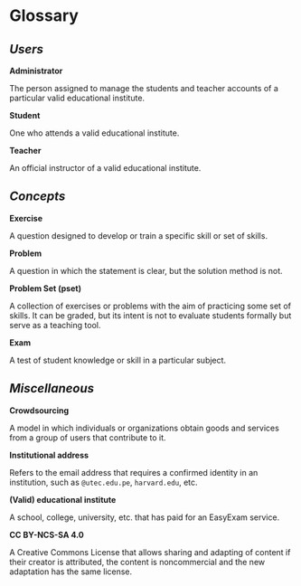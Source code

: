 # Glossary

## _Users_


**Administrator**

The person assigned to manage the students and teacher accounts of a particular valid educational institute.

**Student**

One who attends a valid educational institute.

**Teacher**

An official instructor of a valid educational institute.


## _Concepts_

**Exercise**

A question designed to develop or train a specific skill or set of skills.

**Problem** 

A question in which the statement is clear, but the solution method is not. 

**Problem Set (pset)**

A collection of exercises or problems with the aim of practicing some set of skills. It can be graded, but its intent is not to evaluate students formally but serve as a teaching tool.

**Exam**

A test of student knowledge or skill in a particular subject.


## _Miscellaneous_

**Crowdsourcing**

A model in which individuals or organizations obtain goods and services from a group of users that contribute to it.

**Institutional address**

Refers to the email address that requires a confirmed identity in an institution, such as `@utec.edu.pe`, `harvard.edu`, etc.

**(Valid) educational institute**

A school, college, university, etc. that has paid for an EasyExam service.

**CC BY-NCS-SA 4.0**

A Creative Commons License that allows sharing and adapting of content if their creator is attributed, the content is noncommercial and the new adaptation has the same license.
